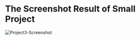 # The Screenshot Result of Small Project

![Project3-Screenshot](https://user-images.githubusercontent.com/81255226/121766860-df6f6400-cb7a-11eb-9155-69e89262e718.png)
